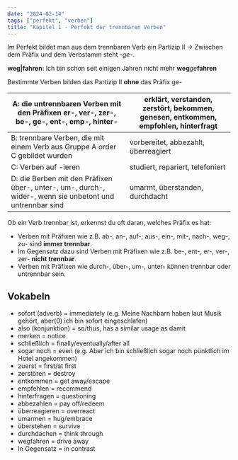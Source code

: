 ```yaml
---
date: "2024-02-14"
tags: ["perfekt", "verben"]
title: "Kapitel 1 - Perfekt der trennbaren Verben"
---
```


Im Perfekt bildet man aus dem trennbaren Verb ein Partizip II → Zwischen dem Präfix und dem Verbstamm steht *-ge-*.

**weg|fahren**: Ich bin schon seit einigen Jahren nicht mehr **weg***ge***fahren**

Bestimmte Verben bilden das Partizip II **ohne** das Präfix ge-

| A: die untrennbaren Verben mit den Präfixen er-, ver-, zer-, be-, ge-, ent-, emp-, hinter-               | erklärt, verstanden, zerstört, bekommen, genesen, entkommen, empfohlen, hinterfragt |
| -------------------------------------------------------------------------------------------------------- | ----------------------------------------------------------------------------------- |
| B: trennbare Verben, die mit einem Verb aus Gruppe A order C gebildet wurden                             | vorbereitet, abbezahlt, überreagiert                                                |
| C: Verben auf -ieren                                                                                     | studiert, repariert, telefoniert                                                    |
| D: die Berben mit den Präfixen über-, unter-, um-, durch-, wider-, wenn sie unbetont und untrennbar sind | umarmt, überstanden, durchdacht                                                     |

Ob ein Verb trennbar ist, erkennst du oft daran, welches Präfix es hat:

- Verben mit Präfixen wie z.B. ab-, an-, auf-, aus-, ein-, mit-, nach-, weg-, zu- sind **immer trennbar**.
- Im Gegensatz dazu sind Verben mit Präfixen wie z.B. be-, ent-, er-, ver-, zer- **nicht trennbar**.
- Verben mit Präfixen wie durch-, über-, um-, unter- können trennbar oder untrennbar sein.

## Vokabeln

- sofort (adverb) = immediately (e.g. Meine Nachbarn haben laut Musik gehört, aber(0) ich bin sofort eingeschlafen)
- also (konjunktion) = so/thus, has a similar usage as damit
- merken = notice
- schließlich = finally/eventually/after all
- sogar noch = even (e.g. Aber ich bin schließlich sogar noch pünktlich im Hotel angekommen)
- zuerst = first/at first
- zerstören = destroy
- entkommen = get away/escape
- empfehlen = recommend
- hinterfragen = questioning
- abbezahlen = pay off/redeem
- überreagieren = overreact
- umarmen = hug/embrace
- überstehen = survive
- durchdachen = think through
- wegfahren = drive away
- In Gegensatz = in contrast